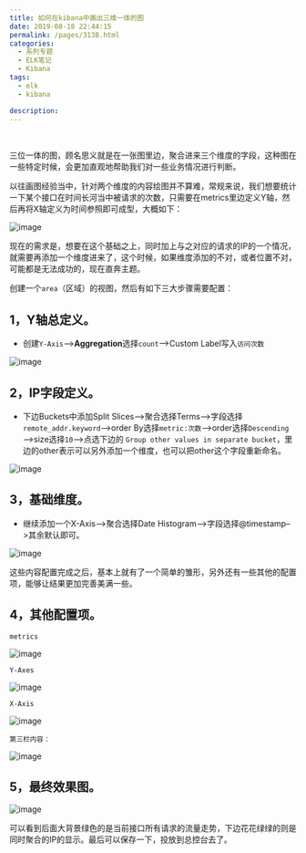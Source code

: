 ```yaml
---
title: 如何在kibana中画出三维一体的图
date: 2019-08-18 22:44:15
permalink: /pages/3138.html
categories:
  - 系列专题
  - ELK笔记
  - Kibana
tags:
  - elk
  - kibana

description:
---
```


<br><ArticleTopAd></ArticleTopAd>


三位一体的图，顾名思义就是在一张图里边，聚合进来三个维度的字段，这种图在一些特定时候，会更加直观地帮助我们对一些业务情况进行判断。

以往画图经验当中，针对两个维度的内容绘图并不算难，常规来说，我们想要统计一下某个接口在时间长河当中被请求的次数，只需要在metrics里边定义Y轴，然后再将X轴定义为时间参照即可成型，大概如下：

![image](http://t.eryajf.net/imgs/2021/09/ed748c851384d211.jpg)

现在的需求是，想要在这个基础之上，同时加上与之对应的请求的IP的一个情况，就需要再添加一个维度进来了，这个时候，如果维度添加的不对，或者位置不对，可能都是无法成功的，现在直奔主题。

创建一个`area`（区域）的视图，然后有如下三大步骤需要配置：

## 1，Y轴总定义。

- 创建`Y-Axis`—>**Aggregation**选择`count`–>Custom Label写入`访问次数`

![image](http://t.eryajf.net/imgs/2021/09/aa69daa00bbda8b4.jpg)

## 2，IP字段定义。

- 下边Buckets中添加Split Slices—>聚合选择Terms—>字段选择`remote_addr.keyword`—>order By选择`metric:次数`—>order选择`Descending`—>size选择`10`—>点选下边的 `Group other values in separate bucket`，里边的other表示可以另外添加一个维度，也可以把other这个字段重新命名。

![image](http://t.eryajf.net/imgs/2021/09/441a8235b3eeb52d.jpg)

## 3，基础维度。

- 继续添加一个X-Axis—>聚合选择Date Histogram–>字段选择@timestamp–>其余默认即可。

![image](http://t.eryajf.net/imgs/2021/09/66cdb9e9b91fcc93.jpg)

这些内容配置完成之后，基本上就有了一个简单的雏形，另外还有一些其他的配置项，能够让结果更加完善美满一些。

## 4，其他配置项。

`metrics`

![image](http://t.eryajf.net/imgs/2021/09/3e17d970145eee3e.jpg)

`Y-Axes`

![image](http://t.eryajf.net/imgs/2021/09/7b47383eb5c286dc.jpg)

`X-Axis`

![image](http://t.eryajf.net/imgs/2021/09/8478b021806296dd.jpg)

`第三栏内容：`

![image](http://t.eryajf.net/imgs/2021/09/323d10c5a4781797.jpg)

## 5，最终效果图。

![image](http://t.eryajf.net/imgs/2021/09/b9170e08cc273627.jpg)

可以看到后面大背景绿色的是当前接口所有请求的流量走势，下边花花绿绿的则是同时聚合的IP的显示。最后可以保存一下，投放到总控台去了。


<br><ArticleTopAd></ArticleTopAd>
